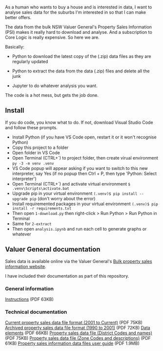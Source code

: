As a human who wants to buy a house and is interested in data, I want to analyse sales data for the suburbs I'm interested in so that I can make better offers.

The data from the bulk NSW Valuer General's Property Sales Information (PSI) makes it really hard to download and analyse. And a subscription to Core Logic is really expensive. So here we are.

Basically:

* Python to download the latest copy of the (.zip) data files as they are regularly updated

* Python to extract the data from the data (.zip) files and delete all the junk

* Jupyter to do whatever analysis you want.

The code is a hot mess, but gets the job done.

## Install

If you do code, you know what to do. If not, download Visual Studio Code and follow these prompts.

* Install Python (if you have VS Code open, restart it or it won't recognise Python)
* Copy this project to a folder
* Open folder in VS Code
* Open Terminal (CTRL+\`) to project folder, then create virual environment `py -3 -m venv .venv`
* VS Code popup will appear asking if you want to switch to this new interpreter, say Yes (if no popup then Ctrl + P, then type 'Python: Select interpreter')
* Open Terminal (CTRL+\`) and activate virtual environment `$ .venv\Scripts\activate.bat`
* Upgrade pip in your virtual environment `(.venv)$ pip install --upgrade pip` (don't worry about the error)
* Install requiremented packages in your virtual environment `(.venv)$ pip install -r requirements.txt`
* Then open `1-download.py` then right-click > Run Python > Run Python in Terminal
* Same for `2-extract`
* Then open `analysis.ipynb` and run each cell to generate graphs or whatever

## Valuer General documentation

Sales data is available online via the Valuer General's [Bulk property sales information website](https://valuation.property.nsw.gov.au/embed/propertySalesInformation).

I have included their documentation as part of this repository.

### General information
[Instructions](/Valuer%20General%20documentation/Property_Sales_Data_File_-_Instructions_V2.pdf) (PDF 63KB)

### Technical documentation
[Current property sales data file format (2001 to Current)](/Valuer%20General%20documentation/Current_Property_Sales_Data_File_Format_2001_to_Current.pdf) (PDF 75KB)
[Archived property sales data file format (1990 to 2001)](/Valuer%20General%20documentation/Archived_Property_Sales_Data_File_Format_1990_to_2001_V2.pdf) (PDF 72KB)
[Data elements](/Valuer%20General%20documentation/Property_Sales_Data_File_-_Data_Elements_V3.pdf) (PDF 66KB)
[Property sales data file (District Codes and names)](/Valuer%20General%20documentation/Property_Sales_Data_File_District_Codes_and_Names.pdf) (PDF 75KB)
[Property sales data file (Zone Codes and descriptions)](/Valuer%20General%20documentation/Property_Sales_Data_File_Zone_Codes_and_Descriptions_V2.pdf) (PDF 61KB)
[Property sales information data files user guide](/Valuer%20General%20documentation/Property_Sales_Information_Data_Files_User_guide.pdf) (PDF 1.9MB)